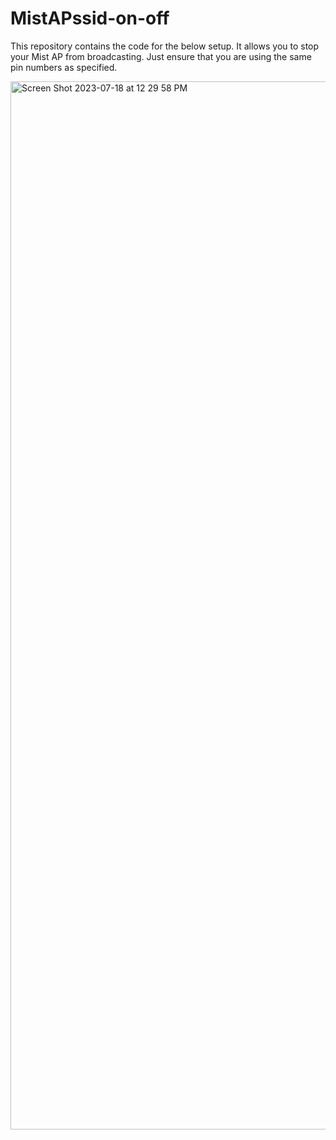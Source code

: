 # MistAPssid-on-off

This repository contains the code for the below setup. It allows you to stop your Mist AP from broadcasting.
Just ensure that you are using the same pin numbers as specified.

<img width="1677" alt="Screen Shot 2023-07-18 at 12 29 58 PM" src="https://github.com/semfionetworks/MistAPssid-on-off/assets/87240174/bb110ab9-7811-40ef-8b6b-21f59b403619">
